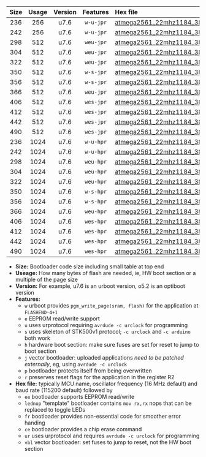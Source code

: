 |Size|Usage|Version|Features|Hex file|
|:-:|:-:|:-:|:-:|:--|
|236|256|u7.6|`w-u-jpr`|[atmega2561_22mhz1184_38400bps_ur_vbl.hex](https://raw.githubusercontent.com/stefanrueger/urboot/main/bootloaders/atmega2561/fcpu_22mhz1184/38400_bps/atmega2561_22mhz1184_38400bps_ur_vbl.hex)|
|242|256|u7.6|`w-u-jpr`|[atmega2561_22mhz1184_38400bps_lednop_ur_vbl.hex](https://raw.githubusercontent.com/stefanrueger/urboot/main/bootloaders/atmega2561/fcpu_22mhz1184/38400_bps/atmega2561_22mhz1184_38400bps_lednop_ur_vbl.hex)|
|298|512|u7.6|`weu-jpr`|[atmega2561_22mhz1184_38400bps_ee_ur_vbl.hex](https://raw.githubusercontent.com/stefanrueger/urboot/main/bootloaders/atmega2561/fcpu_22mhz1184/38400_bps/atmega2561_22mhz1184_38400bps_ee_ur_vbl.hex)|
|304|512|u7.6|`weu-jpr`|[atmega2561_22mhz1184_38400bps_ee_lednop_ur_vbl.hex](https://raw.githubusercontent.com/stefanrueger/urboot/main/bootloaders/atmega2561/fcpu_22mhz1184/38400_bps/atmega2561_22mhz1184_38400bps_ee_lednop_ur_vbl.hex)|
|322|512|u7.6|`weu-jpr`|[atmega2561_22mhz1184_38400bps_ee_lednop_fr_ur_vbl.hex](https://raw.githubusercontent.com/stefanrueger/urboot/main/bootloaders/atmega2561/fcpu_22mhz1184/38400_bps/atmega2561_22mhz1184_38400bps_ee_lednop_fr_ur_vbl.hex)|
|350|512|u7.6|`w-s-jpr`|[atmega2561_22mhz1184_38400bps_vbl.hex](https://raw.githubusercontent.com/stefanrueger/urboot/main/bootloaders/atmega2561/fcpu_22mhz1184/38400_bps/atmega2561_22mhz1184_38400bps_vbl.hex)|
|356|512|u7.6|`w-s-jpr`|[atmega2561_22mhz1184_38400bps_lednop_vbl.hex](https://raw.githubusercontent.com/stefanrueger/urboot/main/bootloaders/atmega2561/fcpu_22mhz1184/38400_bps/atmega2561_22mhz1184_38400bps_lednop_vbl.hex)|
|366|512|u7.6|`weu-jpr`|[atmega2561_22mhz1184_38400bps_ee_lednop_fr_ce_ur_vbl.hex](https://raw.githubusercontent.com/stefanrueger/urboot/main/bootloaders/atmega2561/fcpu_22mhz1184/38400_bps/atmega2561_22mhz1184_38400bps_ee_lednop_fr_ce_ur_vbl.hex)|
|406|512|u7.6|`wes-jpr`|[atmega2561_22mhz1184_38400bps_ee_vbl.hex](https://raw.githubusercontent.com/stefanrueger/urboot/main/bootloaders/atmega2561/fcpu_22mhz1184/38400_bps/atmega2561_22mhz1184_38400bps_ee_vbl.hex)|
|412|512|u7.6|`wes-jpr`|[atmega2561_22mhz1184_38400bps_ee_lednop_vbl.hex](https://raw.githubusercontent.com/stefanrueger/urboot/main/bootloaders/atmega2561/fcpu_22mhz1184/38400_bps/atmega2561_22mhz1184_38400bps_ee_lednop_vbl.hex)|
|442|512|u7.6|`wes-jpr`|[atmega2561_22mhz1184_38400bps_ee_lednop_fr_vbl.hex](https://raw.githubusercontent.com/stefanrueger/urboot/main/bootloaders/atmega2561/fcpu_22mhz1184/38400_bps/atmega2561_22mhz1184_38400bps_ee_lednop_fr_vbl.hex)|
|490|512|u7.6|`wes-jpr`|[atmega2561_22mhz1184_38400bps_ee_lednop_fr_ce_vbl.hex](https://raw.githubusercontent.com/stefanrueger/urboot/main/bootloaders/atmega2561/fcpu_22mhz1184/38400_bps/atmega2561_22mhz1184_38400bps_ee_lednop_fr_ce_vbl.hex)|
|236|1024|u7.6|`w-u-hpr`|[atmega2561_22mhz1184_38400bps_ur.hex](https://raw.githubusercontent.com/stefanrueger/urboot/main/bootloaders/atmega2561/fcpu_22mhz1184/38400_bps/atmega2561_22mhz1184_38400bps_ur.hex)|
|242|1024|u7.6|`w-u-hpr`|[atmega2561_22mhz1184_38400bps_lednop_ur.hex](https://raw.githubusercontent.com/stefanrueger/urboot/main/bootloaders/atmega2561/fcpu_22mhz1184/38400_bps/atmega2561_22mhz1184_38400bps_lednop_ur.hex)|
|298|1024|u7.6|`weu-hpr`|[atmega2561_22mhz1184_38400bps_ee_ur.hex](https://raw.githubusercontent.com/stefanrueger/urboot/main/bootloaders/atmega2561/fcpu_22mhz1184/38400_bps/atmega2561_22mhz1184_38400bps_ee_ur.hex)|
|304|1024|u7.6|`weu-hpr`|[atmega2561_22mhz1184_38400bps_ee_lednop_ur.hex](https://raw.githubusercontent.com/stefanrueger/urboot/main/bootloaders/atmega2561/fcpu_22mhz1184/38400_bps/atmega2561_22mhz1184_38400bps_ee_lednop_ur.hex)|
|322|1024|u7.6|`weu-hpr`|[atmega2561_22mhz1184_38400bps_ee_lednop_fr_ur.hex](https://raw.githubusercontent.com/stefanrueger/urboot/main/bootloaders/atmega2561/fcpu_22mhz1184/38400_bps/atmega2561_22mhz1184_38400bps_ee_lednop_fr_ur.hex)|
|350|1024|u7.6|`w-s-hpr`|[atmega2561_22mhz1184_38400bps.hex](https://raw.githubusercontent.com/stefanrueger/urboot/main/bootloaders/atmega2561/fcpu_22mhz1184/38400_bps/atmega2561_22mhz1184_38400bps.hex)|
|356|1024|u7.6|`w-s-hpr`|[atmega2561_22mhz1184_38400bps_lednop.hex](https://raw.githubusercontent.com/stefanrueger/urboot/main/bootloaders/atmega2561/fcpu_22mhz1184/38400_bps/atmega2561_22mhz1184_38400bps_lednop.hex)|
|366|1024|u7.6|`weu-hpr`|[atmega2561_22mhz1184_38400bps_ee_lednop_fr_ce_ur.hex](https://raw.githubusercontent.com/stefanrueger/urboot/main/bootloaders/atmega2561/fcpu_22mhz1184/38400_bps/atmega2561_22mhz1184_38400bps_ee_lednop_fr_ce_ur.hex)|
|406|1024|u7.6|`wes-hpr`|[atmega2561_22mhz1184_38400bps_ee.hex](https://raw.githubusercontent.com/stefanrueger/urboot/main/bootloaders/atmega2561/fcpu_22mhz1184/38400_bps/atmega2561_22mhz1184_38400bps_ee.hex)|
|412|1024|u7.6|`wes-hpr`|[atmega2561_22mhz1184_38400bps_ee_lednop.hex](https://raw.githubusercontent.com/stefanrueger/urboot/main/bootloaders/atmega2561/fcpu_22mhz1184/38400_bps/atmega2561_22mhz1184_38400bps_ee_lednop.hex)|
|442|1024|u7.6|`wes-hpr`|[atmega2561_22mhz1184_38400bps_ee_lednop_fr.hex](https://raw.githubusercontent.com/stefanrueger/urboot/main/bootloaders/atmega2561/fcpu_22mhz1184/38400_bps/atmega2561_22mhz1184_38400bps_ee_lednop_fr.hex)|
|490|1024|u7.6|`wes-hpr`|[atmega2561_22mhz1184_38400bps_ee_lednop_fr_ce.hex](https://raw.githubusercontent.com/stefanrueger/urboot/main/bootloaders/atmega2561/fcpu_22mhz1184/38400_bps/atmega2561_22mhz1184_38400bps_ee_lednop_fr_ce.hex)|

- **Size:** Bootloader code size including small table at top end
- **Useage:** How many bytes of flash are needed, ie, HW boot section or a multiple of the page size
- **Version:** For example, u7.6 is an urboot version, o5.2 is an optiboot version
- **Features:**
  + `w` urboot provides `pgm_write_page(sram, flash)` for the application at `FLASHEND-4+1`
  + `e` EEPROM read/write support
  + `u` uses urprotocol requiring `avrdude -c urclock` for programming
  + `s` uses skeleton of STK500v1 protocol; `-c urclock` and `-c arduino` both work
  + `h` hardware boot section: make sure fuses are set for reset to jump to boot section
  + `j` vector bootloader: uploaded applications *need to be patched externally*, eg, using `avrdude -c urclock`
  + `p` bootloader protects itself from being overwritten
  + `r` preserves reset flags for the application in the register R2
- **Hex file:** typically MCU name, oscillator frequency (16 MHz default) and baud rate (115200 default) followed by
  + `ee` bootloader supports EEPROM read/write
  + `lednop` "template" bootloader contains `mov rx,rx` nops that can be replaced to toggle LEDs
  + `fr` bootloader provides non-essential code for smoother error handing
  + `ce` bootloader provides a chip erase command
  + `ur` uses urprotocol and requires `avrdude -c urclock` for programming
  + `vbl` vector bootloader: set fuses to jump to reset, not the HW boot section
